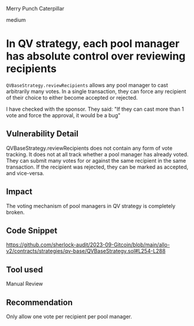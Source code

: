 Merry Punch Caterpillar

medium

# In QV strategy, each pool manager has absolute control over reviewing recipients

`QVBaseStrategy.reviewRecipients` allows any pool manager to cast arbitrarily many votes. In a single transaction, they can force any recipient of their choice to either become  accepted or rejected.

I have checked with the sponsor. They said: "If they can cast more than 1 vote and force the approval, it would be a bug"

## Vulnerability Detail

QVBaseStrategy.reviewRecipients does not contain any form of vote tracking. It does not at all track whether a pool manager has already voted. They can submit many votes for or against the same recipient in the same transaction. If the recipient was rejected, they can be marked as accepted, and vice-versa.

## Impact

The voting mechanism of pool managers in QV strategy is completely broken.

## Code Snippet

https://github.com/sherlock-audit/2023-09-Gitcoin/blob/main/allo-v2/contracts/strategies/qv-base/QVBaseStrategy.sol#L254-L288

## Tool used

Manual Review

## Recommendation

Only allow one vote per recipient per pool manager.